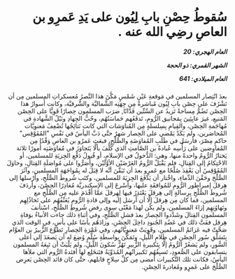 <h1 dir="rtl">سُقوطُ حِصْنِ بابِ لِيُون على يَدِ عَمرِو بن العاصِ رضِي الله عنه .</h1>

<h5 dir="rtl">العام الهجري:  20

الشهر القمري: ذو الحجة

العام الميلادي: 641</h5>

<p dir="rtl">بعدَ انْتِصار المسلمين في مَوقعةِ عَيْنِ شَمْسٍ مَكَّنَ هذا النَّصرُ مُعسكراتِ المسلمين مِن أن تَشْرُفَ على حِصْن بابِ لِيُون مُباشرةً مِن جِهَتِه الشَّماليَّة والشَّرقيَّة، وكانت أَسوارُ هذا الحِصْن تَضُمُّ مِساحةً تَزيدُ عن السِّتِّين فَدَّانًا, ضرَب المسلمون حِصارًا قَوِيًّا على الحِصْن المَنيعِ، غيرَ عابِئِينَ بِمَجانيق الرُّومِ، تَدفَعُهم حَماسَتُهُم، وحُبُّ الجِهادِ ونَيْلُ الشَّهادةِ في مُهاجَمةِ الحِصْن، والقِيامِ بِسِلسلةٍ مِن المُناوَشات التي كانت نَتائِجُها تُضْعِفُ مَعنوِيَّات المُحاصَرين، ولم يَكَدْ يَمْضي على الحِصار شهرٌ حتَّى دَبَّ اليأسُ في نَفْسِ "المُقَوْقِس" حاكمِ مِصْرَ، فأرسَل في طَلَبِ المُفاوَضَةِ والصُّلْحِ، فبعَث عَمرُو بن العاصِ وَفْدًا مِن المُفاوِضين على رَأْسِه عُبادةُ بن الصَّامتِ الذي كُلِّفَ بألَّا يَتَجاوَزَ في مُفاوَضَتِه أُمورًا ثلاثة يَختارُ الرُّومُ واحدةً منها، وهي: الدُّخولُ في الإسلامِ، أو قُبولُ دَفْعِ الجِزيَةِ للمسلمين، أو الاحْتِكامُ إلى القِتالِ، فلم يَقْبَلْ الرُّومُ العَرْضَيْن الأوَّلَيْن، وأَصَرُّوا على مُواصَلَةِ القِتالِ، وحاوَلَ المُقَوْقِسُ أن يَعْقِدَ صُلْحًا مع عَمرٍو بعدَ أن تَيَقَّنَ أنَّه لا قِبَلَ له بِمُواجَهَةِ المسلمين، وآثَرَ الصُّلْحَ وحَقْنَ الدِّماءِ، واخْتار أن يَدْفَعَ الجِزيَةَ للمسلمين، وكتَب شُروطَ الصُّلْحِ، وأَرْسلها إلى هِرقلَ إمبراطور الرُّومِ للمُوافقَةِ عليها، وأَسْرعَ إلى الإسكندريَّة مُغادِرًا الحِصْنَ، وأَردَفَ شُروطَ الصُّلْحِ بِرِسالةٍ إلى هِرقلَ يَعْتَذِرُ فيها لِهِرقلَ عمَّا أَقْدَمَ عليه مِن الصُّلْحِ مع المسلمين، فما كان مِن هِرقلَ إلَّا أن أَرسَل إليه وإلى قادةِ الرُّومِ يُعَنِّفُهُم على تَخاذُلِهِم وتَهاوُنِهِم إزاءَ المسلمين، ولم يكُن لهذا مَعْنًى سِوى رفضِ شُروطِ الصُّلْحِ، اسْتأنفَ المسلمون القِتالَ وشَدَّدوا الحِصارَ بعدَ فشلِ الصُّلْحِ، وفي أثناءِ ذلك جاءت الأنباءُ بوَفاةِ هِرقل ففَتَّ ذلك في عَضُدِ الجُنودِ داخِلَ الحِصْنِ، وزادَهُم يأسًا على يأسٍ، في الوقت الذي صَحَّتْ فيه عَزائمُ المسلمين، وقَوِيَتْ مَعنوِيَّاتُهم، وفي غَمْرَةِ الحِصارِ تَطوَّع الزُّبيرُ بن العوَّام بِتَسَلُّقِ سُورِ الحِصْنِ في ظَلامِ اللَّيلِ، وتَمَكَّنَ بِواسطَةِ سُلَّمٍ وُضِعَ له أن يَصعَدَ إلى أعلى السُّورِ، ولم يَشعُرْ الرُّومُ إلَّا بِتَكبيرةِ الزُّبيرِ تَهُزُّ سُكونَ اللَّيلِ، ولم يَلْبَثْ أن تَبِعَهُ المسلمون يتسابقون على الصُّعودِ، تَسبِقُهُم تَكبيراتُهم المُدَوِّيَةُ فتَنخَلِع لها أفئدةُ الرُّوم التي ملأها اليأسُ، فكانت تلك التَّكبيرات أمضى مِن كلِّ سِلاحٍ قابلهم، حتَّى كان قائد الحِصْن يَعرِض الصُّلْحَ على عَمرٍو ومُغادرةَ الحِصْنِ.</p></br>
